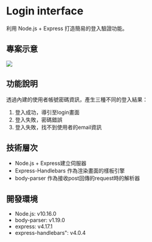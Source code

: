 # Login interface
利用 Node.js + Express 打造簡易的登入驗證功能。


## 專案示意
![](https://i.imgur.com/BZocsv7.png)

## 功能說明
透過內建的使用者帳號密碼資訊，產生三種不同的登入結果：
1. 登入成功，導引至login畫面
2. 登入失敗，密碼錯誤
3. 登入失敗，找不到使用者的email資訊

## 技術層次
- Node.js + Express建立伺服器
- Express-Handlebars 作為渲染畫面的樣板引擎
- body-parser 作為接收post回傳的request時的解析器

## 開發環境
* Node.js: v10.16.0
* body-parser: v1.19.0
* express: v4.17.1
* express-handlebars": v4.0.4
